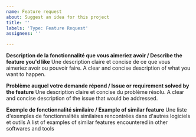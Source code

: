 ```yaml
---
name: Feature request
about: Suggest an idea for this project
title: ''
labels: 'Type: Feature Request'
assignees: ''

---
```


**Description de la fonctionnalité que vous aimeriez avoir / Describe the feature you'd like**
Une description claire et concise de ce que vous aimeriez avoir ou pouvoir faire.
A clear and concise description of what you want to happen.

**Problème auquel votre demande répond / Issue or requirement solved by the feature**
Une description claire et concise du problème résolu.
A clear and concise description of the issue that would be addressed.

**Exemple de fonctionnalité similaire / Example of similar feature**
Une liste d'exemples de fonctionnalités similaires rencontrées dans d'autres logiciels et outils
A list of examples of similar features encountered in other softwares and tools

